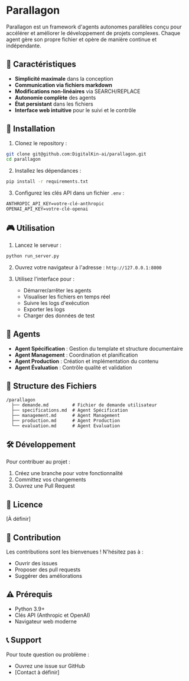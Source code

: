 # Parallagon

Parallagon est un framework d'agents autonomes parallèles conçu pour accélérer et améliorer le développement de projets complexes. Chaque agent gère son propre fichier et opère de manière continue et indépendante.

## 🌟 Caractéristiques

- **Simplicité maximale** dans la conception
- **Communication via fichiers markdown**
- **Modifications non-linéaires** via SEARCH/REPLACE
- **Autonomie complète** des agents
- **État persistant** dans les fichiers
- **Interface web intuitive** pour le suivi et le contrôle

## 🚀 Installation

1. Clonez le repository :
```bash
git clone git@github.com:DigitalKin-ai/parallagon.git
cd parallagon
```

2. Installez les dépendances :
```bash
pip install -r requirements.txt
```

3. Configurez les clés API dans un fichier `.env` :
```env
ANTHROPIC_API_KEY=votre-clé-anthropic
OPENAI_API_KEY=votre-clé-openai
```

## 🎮 Utilisation

1. Lancez le serveur :
```bash
python run_server.py
```

2. Ouvrez votre navigateur à l'adresse : `http://127.0.0.1:8000`

3. Utilisez l'interface pour :
   - Démarrer/arrêter les agents
   - Visualiser les fichiers en temps réel
   - Suivre les logs d'exécution
   - Exporter les logs
   - Charger des données de test

## 🤖 Agents

- **Agent Spécification** : Gestion du template et structure documentaire
- **Agent Management** : Coordination et planification
- **Agent Production** : Création et implémentation du contenu
- **Agent Évaluation** : Contrôle qualité et validation

## 📁 Structure des Fichiers

```plaintext
/parallagon
  ├── demande.md         # Fichier de demande utilisateur
  ├── specifications.md  # Agent Spécification
  ├── management.md      # Agent Management
  ├── production.md      # Agent Production
  └── evaluation.md      # Agent Evaluation
```

## 🛠️ Développement

Pour contribuer au projet :

1. Créez une branche pour votre fonctionnalité
2. Committez vos changements
3. Ouvrez une Pull Request

## 📄 Licence

[À définir]

## 🤝 Contribution

Les contributions sont les bienvenues ! N'hésitez pas à :
- Ouvrir des issues
- Proposer des pull requests
- Suggérer des améliorations

## ⚠️ Prérequis

- Python 3.9+
- Clés API (Anthropic et OpenAI)
- Navigateur web moderne

## 📞 Support

Pour toute question ou problème :
- Ouvrez une issue sur GitHub
- [Contact à définir]

